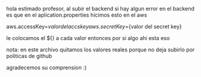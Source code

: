 hola estimado profesor, al subir el backend si hay algun error en el backend es que en el aplication.properties hicimos esto en el aws

aws.accessKey=${valor del accs key}
aws.secretKey=${valor del secret key}

le colocamos el ${} a cada valor entonces por si algo ahi esta eso

nota: en este archivo quitamos los valores reales porque no deja subirlo por politicas de github

agradecemos su comprension :)
